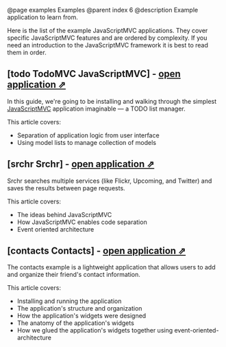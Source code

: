 @page examples Examples
@parent index 6
@description Example application to learn from.

Here is the list of the example JavaScriptMVC applications. They cover specific JavaScriptMVC features and are ordered by complexity. If you need an introduction to the JavaScriptMVC framework it is best to read them in order.

## [todo TodoMVC JavaScriptMVC] - [open application &#x21D7;](tutorials/examples/todo.html)

In this guide, we're going to be installing and walking through the simplest [JavaScriptMVC](http://javascriptmvc.com/)
application imaginable &mdash; a TODO list manager.

This article covers:

- Separation of application logic from user interface
- Using model lists to manage collection of models

## [srchr Srchr] - [open application &#x21D7;](srchr/srchr.html)

Srchr searches multiple services (like Flickr, Upcoming, and Twitter) and saves the results between page requests.

This article covers:

- The ideas behind JavaScriptMVC
- How JavaScriptMVC enables code separation
- Event oriented architecture

## [contacts Contacts] - [open application &#x21D7;](contacts)

The contacts example is a lightweight application that allows users to add and organize their friend's contact information.

This article covers:

- Installing and running the application
- The application's structure and organization
- How the application's widgets were designed
- The anatomy of the application's widgets
- How we glued the application's widgets together using event-oriented-architecture
